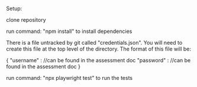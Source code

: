 Setup:

clone repository

run command: "npm install" to install dependencies

There is a file untracked by git called "credentials.json". You will need to create this file at the top level of the directory. The format of this file will be:

{
  "username" : <siteUsername> //can be found in the assessment doc
  "password" : <sitePassword> //can be found in the assessment doc
}

run command: "npx playwright test" to run the tests
